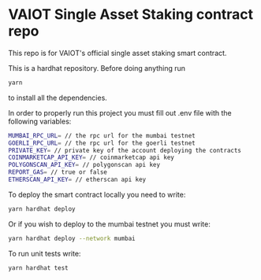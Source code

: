 # VAIOT Single Asset Staking contract repo

This repo is for VAIOT's official single asset staking smart contract.

This is a hardhat repository. Before doing anything run

```bash
yarn
```

to install all the dependencies.

In order to properly run this project you must fill out .env file with the following variables:

```bash
MUMBAI_RPC_URL= // the rpc url for the mumbai testnet
GOERLI_RPC_URL= // the rpc url for the goerli testnet
PRIVATE_KEY= // private key of the account deploying the contracts
COINMARKETCAP_API_KEY= // coinmarketcap api key
POLYGONSCAN_API_KEY= // polygonscan api key
REPORT_GAS= // true or false
ETHERSCAN_API_KEY= // etherscan api key
```

To deploy the smart contract locally you need to write:

```bash
yarn hardhat deploy
```

Or if you wish to deploy to the mumbai testnet you must write:

```bash
yarn hardhat deploy --network mumbai
```

To run unit tests write:

```bash
yarn hardhat test
```
